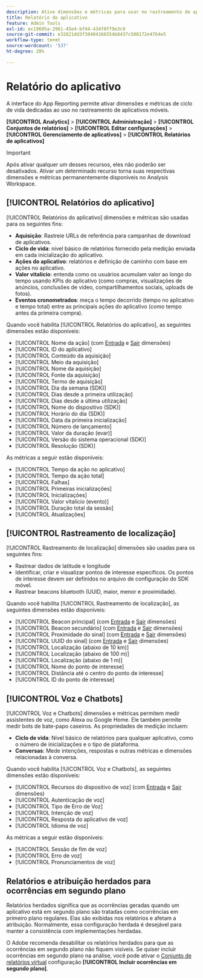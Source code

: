 ```yaml
---
description: Ative dimensões e métricas para usar no rastreamento de aplicativos móveis.
title: Relatório do aplicativo
feature: Admin Tools
exl-id: ec19695a-2961-45e4-bf44-434f0ff9e3c9
source-git-commit: e32821dd3f30404166554b8437c508172e4764e5
workflow-type: tm+mt
source-wordcount: '537'
ht-degree: 20%

---
```


# Relatório do aplicativo

A interface do App Reporting permite ativar dimensões e métricas de ciclo de vida dedicadas ao uso no rastreamento de aplicativos móveis.

**[!UICONTROL Analytics]** > **[!UICONTROL Administração]** > **[!UICONTROL Conjuntos de relatórios]** > **[!UICONTROL Editar configurações]** > **[!UICONTROL Gerenciamento de aplicativos]** > **[!UICONTROL Relatórios de aplicativos]**

>[!IMPORTANT]
>
>Após ativar qualquer um desses recursos, eles não poderão ser desativados. Ativar um determinado recurso torna suas respectivas dimensões e métricas permanentemente disponíveis no Analysis Workspace.

## [!UICONTROL Relatórios do aplicativo]

[!UICONTROL Relatórios do aplicativo] dimensões e métricas são usadas para os seguintes fins:

* **Aquisição**: Rastreie URLs de referência para campanhas de download de aplicativos.
* **Ciclo de vida**: nível básico de relatórios fornecido pela medição enviada em cada inicialização do aplicativo.
* **Ações do aplicativo**: relatórios e definição de caminho com base em ações no aplicativo.
* **Valor vitalício**: entenda como os usuários acumulam valor ao longo do tempo usando KPIs do aplicativo (como compras, visualizações de anúncios, conclusões de vídeo, compartilhamentos sociais, uploads de fotos).
* **Eventos cronometrados**: meça o tempo decorrido (tempo no aplicativo e tempo total) entre as principais ações do aplicativo (como tempo antes da primeira compra).

Quando você habilita [!UICONTROL Relatórios do aplicativo], as seguintes dimensões estão disponíveis:

* [!UICONTROL Nome da ação] (com [Entrada](/help/components/dimensions/entry-dimensions.md) e [Sair](/help/components/dimensions/exit-dimensions.md) dimensões)
* [!UICONTROL ID do aplicativo]
* [!UICONTROL Conteúdo da aquisição]
* [!UICONTROL Meio da aquisição]
* [!UICONTROL Nome da aquisição]
* [!UICONTROL Fonte da aquisição]
* [!UICONTROL Termo de aquisição]
* [!UICONTROL Dia da semana (SDK)]
* [!UICONTROL Dias desde a primeira utilização]
* [!UICONTROL Dias desde a última utilização]
* [!UICONTROL Nome do dispositivo (SDK)]
* [!UICONTROL Horário do dia (SDK)]
* [!UICONTROL Data da primeira inicialização]
* [!UICONTROL Número de lançamento]
* [!UICONTROL Valor da duração (evar)]
* [!UICONTROL Versão do sistema operacional (SDK)]
* [!UICONTROL Resolução (SDK)]

As métricas a seguir estão disponíveis:

* [!UICONTROL Tempo da ação no aplicativo]
* [!UICONTROL Tempo da ação total]
* [!UICONTROL Falhas]
* [!UICONTROL Primeiras inicializações]
* [!UICONTROL Inicializações]
* [!UICONTROL Valor vitalício (evento)]
* [!UICONTROL Duração total da sessão]
* [!UICONTROL Atualizações]

## [!UICONTROL Rastreamento de localização]

[!UICONTROL Rastreamento de localização] dimensões são usadas para os seguintes fins:

* Rastrear dados de latitude e longitude
* Identificar, criar e visualizar pontos de interesse específicos. Os pontos de interesse devem ser definidos no arquivo de configuração do SDK móvel.
* Rastrear beacons bluetooth (UUID, maior, menor e proximidade).

Quando você habilita [!UICONTROL Rastreamento de localização], as seguintes dimensões estão disponíveis:

* [!UICONTROL Beacon principal] (com [Entrada](/help/components/dimensions/entry-dimensions.md) e [Sair](/help/components/dimensions/exit-dimensions.md) dimensões)
* [!UICONTROL Beacon secundário] (com [Entrada](/help/components/dimensions/entry-dimensions.md) e [Sair](/help/components/dimensions/exit-dimensions.md) dimensões)
* [!UICONTROL Proximidade do sinal] (com [Entrada](/help/components/dimensions/entry-dimensions.md) e [Sair](/help/components/dimensions/exit-dimensions.md) dimensões)
* [!UICONTROL UUID do sinal] (com [Entrada](/help/components/dimensions/entry-dimensions.md) e [Sair](/help/components/dimensions/exit-dimensions.md) dimensões)
* [!UICONTROL Localização (abaixo de 10 km)]
* [!UICONTROL Localização (abaixo de 100 m)]
* [!UICONTROL Localização (abaixo de 1 m)]
* [!UICONTROL Nome do ponto de interesse]
* [!UICONTROL Distância até o centro do ponto de interesse]
* [!UICONTROL ID do ponto de interesse]

## [!UICONTROL Voz e Chatbots]

[!UICONTROL Voz e Chatbots] dimensões e métricas permitem medir assistentes de voz, como Alexa ou Google Home. Ele também permite medir bots de bate-papo caseiros. As propriedades de medição incluem:

* **Ciclo de vida**: Nível básico de relatórios para qualquer aplicativo, como o número de inicializações e o tipo de plataforma.
* **Conversas**: Mede intenções, respostas e outras métricas e dimensões relacionadas à conversa.

Quando você habilita [!UICONTROL Voz e Chatbots], as seguintes dimensões estão disponíveis:

* [!UICONTROL Recursos do dispositivo de voz] (com [Entrada](/help/components/dimensions/entry-dimensions.md) e [Sair](/help/components/dimensions/exit-dimensions.md) dimensões)
* [!UICONTROL Autenticação de voz]
* [!UICONTROL Tipo de Erro de Voz]
* [!UICONTROL Intenção de voz]
* [!UICONTROL Resposta do aplicativo de voz]
* [!UICONTROL Idioma de voz]

As métricas a seguir estão disponíveis:

* [!UICONTROL Sessão de fim de voz]
* [!UICONTROL Erro de voz]
* [!UICONTROL Pronunciamentos de voz]

## Relatórios e atribuição herdados para ocorrências em segundo plano

Relatórios herdados significa que as ocorrências geradas quando um aplicativo está em segundo plano são tratadas como ocorrências em primeiro plano regulares. Elas são exibidas nos relatórios e afetam a atribuição. Normalmente, essa configuração herdada é desejável para manter a consistência com implementações herdadas.

O Adobe recomenda desabilitar os relatórios herdados para que as ocorrências em segundo plano não fiquem visíveis. Se quiser incluir ocorrências em segundo plano na análise, você pode ativar o [Conjunto de relatórios virtual](/help/components/vrs/vrs-about.md) configuração **[!UICONTROL Incluir ocorrências em segundo plano]**.

